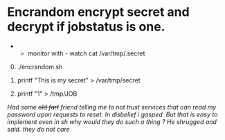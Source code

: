# Encrandom encrypt secret and decrypt if jobstatus is one.
* - monitor with - watch cat /var/tmp/.secret

 0. ./encrandom.sh

 1. printf "This is my secret" > /var/tmp/secret

 2. printf "1" > /tmp/JOB

 *Had some ~~old fart~~ friend telling me to not trust services that can read my password upon requests to reset.*
 *In disbelief i gasped.*
 *But that is easy to implement even in sh why would they do such a thing ?*
 *He shrugged and said.*
 *they do not care*
